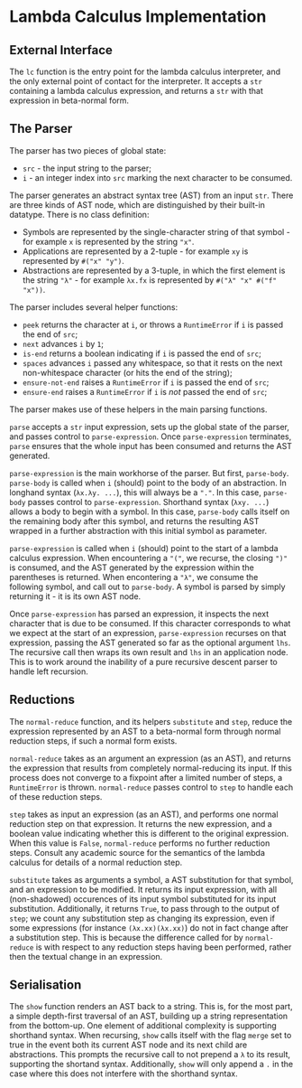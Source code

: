 # Lambda Calculus Implementation

## External Interface

The `lc` function is the entry point for the lambda calculus interpreter, and the only external point of contact for the interpreter. It accepts a `str` containing a lambda calculus expression, and returns a `str` with that expression in beta-normal form.

## The Parser

The parser has two pieces of global state:

- `src` - the input string to the parser;
- `i`   - an integer index into `src` marking the next character to be consumed.

The parser generates an abstract syntax tree (AST) from an input `str`. There are three kinds of AST node, which are distinguished by their built-in datatype. There is no class definition:

- Symbols are represented by the single-character string of that symbol - for example `x` is represented by the string `"x"`.
- Applications are represented by a 2-tuple - for example `xy` is represented by `#("x" "y")`.
- Abstractions are represented by a 3-tuple, in which the first element is the string `"λ"` - for example `λx.fx` is represented by `#("λ" "x" #("f" "x"))`.

The parser includes several helper functions:

- `peek` returns the character at `i`, or throws a `RuntimeError` if `i` is passed the end of `src`;
- `next` advances `i` by `1`;
- `is-end` returns a boolean indicating if `i` is passed the end of `src`;
- `spaces` advances `i` passed any whitespace, so that it rests on the next non-whitespace character (or hits the end of the string);
- `ensure-not-end` raises a `RuntimeError` if `i` is passed the end of `src`;
- `ensure-end` raises a `RuntimeError` if `i` is *not* passed the end of `src`;

The parser makes use of these helpers in the main parsing functions.

`parse` accepts a `str` input expression, sets up the global state of the parser, and passes control to `parse-expression`. Once `parse-expression` terminates, `parse` ensures that the whole input has been consumed and returns the AST generated.

`parse-expression` is the main workhorse of the parser. But first, `parse-body`. `parse-body` is called when `i` (should) point to the body of an abstraction. In longhand syntax (`λx.λy. ...`), this will always be a `"."`. In this case, `parse-body` passes control to `parse-expression`. Shorthand syntax (`λxy. ...`) allows a body to begin with a symbol. In this case, `parse-body` calls itself on the remaining body after this symbol, and returns the resulting AST wrapped in a further abstraction with this initial symbol as parameter.

`parse-expression` is called when `i` (should) point to the start of a lambda calculus expression. When encountering a `"("`, we recurse, the closing `")"` is consumed, and the AST generated by the expression within the parentheses is returned. When encontering a `"λ"`, we consume the following symbol, and call out to `parse-body`. A symbol is parsed by simply returning it - it is its own AST node.

Once `parse-expression` has parsed an expression, it inspects the next character that is due to be consumed. If this character corresponds to what we expect at the start of an expression, `parse-expression` recurses on that expression, passing the AST generated so far as the optional argument `lhs`. The recursive call then wraps its own result and `lhs` in an application node. This is to work around the inability of a pure recursive descent parser to handle left recursion.

## Reductions

The `normal-reduce` function, and its helpers `substitute` and `step`, reduce the expression represented by an AST to a beta-normal form through normal reduction steps, if such a normal form exists.

`normal-reduce` takes as an argument an expression (as an AST), and returns the expression that results from completely normal-reducing its input. If this process does not converge to a fixpoint after a limited number of steps, a `RuntimeError` is thrown. `normal-reduce` passes control to `step` to handle each of these reduction steps. 

`step` takes as input an expression (as an AST), and performs one normal reduction step on that expression. It returns the new expression, and a boolean value indicating whether this is different to the original expression. When this value is `False`, `normal-reduce` performs no further reduction steps. Consult any academic source for the semantics of the lambda calculus for details of a normal reduction step.

`substitute` takes as arguments a symbol, a AST substitution for that symbol, and an expression to be modified. It returns its input expression, with all (non-shadowed) occurences of its input symbol substituted for its input substitution. Additionally, it returns `True`, to pass through to the output of `step`; we count any substitution step as changing its expression, even if some expressions (for instance `(λx.xx)(λx.xx)`) do not in fact change after a substitution step. This is because the difference called for by `normal-reduce` is with respect to any reduction steps having been performed, rather then the textual change in an expression.

## Serialisation

The `show` function renders an AST back to a string. This is, for the most part, a simple depth-first traversal of an AST, building up a string representation from the bottom-up. One element of additional complexity is supporting shorthand syntax. When recursing, `show` calls itself with the flag `merge` set to true in the event both its current AST node and its next child are abstractions. This prompts the recursive call to not prepend a `λ` to its result, supporting the shortand syntax. Additionally, `show` will only append a `.` in the case where this does not interfere with the shorthand syntax.
